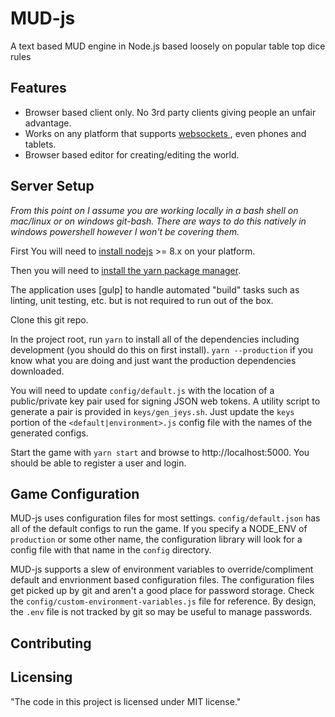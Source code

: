 # MUD-js
A text based MUD engine in Node.js based loosely on popular table top dice rules

## Features
- Browser based client only. No 3rd party clients giving people an unfair advantage.
- Works on any platform that supports [websockets ](https://caniuse.com/#feat=websockets), even phones and tablets.
- Browser based editor for creating/editing the world.

## Server Setup
*From this point on I assume you are working locally in a bash shell on mac/linux or on windows git-bash. There are ways to do this natively in windows powershell however I won't be covering them.*

First You will need to [install nodejs](https://nodejs.org/en/download/package-manager/) >= 8.x on your platform.

Then you will need to [install the yarn package manager](https://yarnpkg.com/en/docs/install).

The application uses [gulp] to handle automated "build" tasks such as linting, unit testing, etc. but is not required to run out of the box.

Clone this git repo.

In the project root, run `yarn` to install all of the dependencies including development (you should do this on first install). `yarn --production` if you know what you are doing and just want the production dependencies downloaded.

You will need to update `config/default.js` with the location of a public/private key pair used for signing JSON web tokens. A utility script to generate a pair is provided in `keys/gen_jeys.sh`. Just update the `keys` portion of the `<default|environment>.js` config file with the names of the generated configs.

Start the game with `yarn start` and browse to http://localhost:5000. You should be able to register a user and login.

## Game Configuration
MUD-js uses configuration files for most settings. `config/default.json` has all of the default configs to run the game. If you specify a NODE_ENV of `production` or some other name, the configuration library will look for a config file with that name in the `config` directory.

MUD-js supports a slew of environment variables to override/compliment default and envrionment based configuration files. The configuration files get picked up by git and aren't a good place for password storage. Check the `config/custom-environment-variables.js` file for reference. By design, the `.env` file is not tracked by git so may be useful to manage passwords.

## Contributing

## Licensing
"The code in this project is licensed under MIT license."
